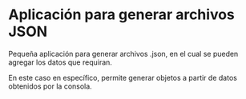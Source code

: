 # Aplicación para generar archivos JSON

Pequeña aplicación para generar archivos .json, en el cual se pueden agregar los datos que requiran.

En este caso en específico, permite generar objetos a partir de datos obtenidos por la consola.
